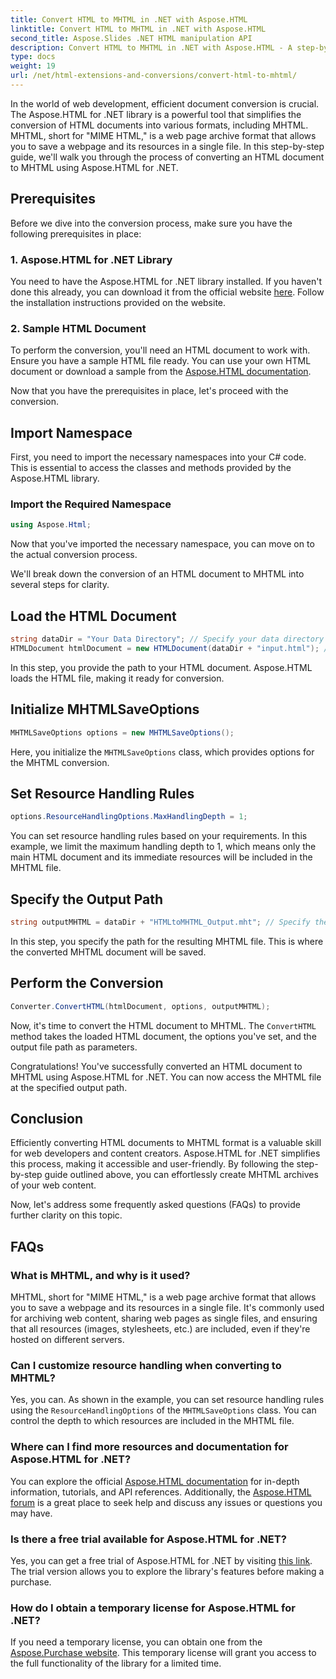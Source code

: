 ```yaml
---
title: Convert HTML to MHTML in .NET with Aspose.HTML
linktitle: Convert HTML to MHTML in .NET with Aspose.HTML
second_title: Aspose.Slides .NET HTML manipulation API
description: Convert HTML to MHTML in .NET with Aspose.HTML - A step-by-step guide for efficient web content archiving. Learn how to use Aspose.HTML for .NET to create MHTML archives.
type: docs
weight: 19
url: /net/html-extensions-and-conversions/convert-html-to-mhtml/
---
```


In the world of web development, efficient document conversion is crucial. The Aspose.HTML for .NET library is a powerful tool that simplifies the conversion of HTML documents into various formats, including MHTML. MHTML, short for "MIME HTML," is a web page archive format that allows you to save a webpage and its resources in a single file. In this step-by-step guide, we'll walk you through the process of converting an HTML document to MHTML using Aspose.HTML for .NET.

## Prerequisites

Before we dive into the conversion process, make sure you have the following prerequisites in place:

### 1. Aspose.HTML for .NET Library

You need to have the Aspose.HTML for .NET library installed. If you haven't done this already, you can download it from the official website [here](https://releases.aspose.com/html/net/). Follow the installation instructions provided on the website.

### 2. Sample HTML Document

To perform the conversion, you'll need an HTML document to work with. Ensure you have a sample HTML file ready. You can use your own HTML document or download a sample from the [Aspose.HTML documentation](https://reference.aspose.com/html/net/).

Now that you have the prerequisites in place, let's proceed with the conversion.

## Import Namespace

First, you need to import the necessary namespaces into your C# code. This is essential to access the classes and methods provided by the Aspose.HTML library.

### Import the Required Namespace

```csharp
using Aspose.Html;
```

Now that you've imported the necessary namespace, you can move on to the actual conversion process.

We'll break down the conversion of an HTML document to MHTML into several steps for clarity.

## Load the HTML Document

```csharp
string dataDir = "Your Data Directory"; // Specify your data directory
HTMLDocument htmlDocument = new HTMLDocument(dataDir + "input.html"); // Load the HTML document
```

In this step, you provide the path to your HTML document. Aspose.HTML loads the HTML file, making it ready for conversion.

## Initialize MHTMLSaveOptions

```csharp
MHTMLSaveOptions options = new MHTMLSaveOptions();
```

Here, you initialize the `MHTMLSaveOptions` class, which provides options for the MHTML conversion.

## Set Resource Handling Rules

```csharp
options.ResourceHandlingOptions.MaxHandlingDepth = 1;
```

You can set resource handling rules based on your requirements. In this example, we limit the maximum handling depth to 1, which means only the main HTML document and its immediate resources will be included in the MHTML file.

## Specify the Output Path

```csharp
string outputMHTML = dataDir + "HTMLtoMHTML_Output.mht"; // Specify the output file path
```

In this step, you specify the path for the resulting MHTML file. This is where the converted MHTML document will be saved.

## Perform the Conversion

```csharp
Converter.ConvertHTML(htmlDocument, options, outputMHTML);
```

Now, it's time to convert the HTML document to MHTML. The `ConvertHTML` method takes the loaded HTML document, the options you've set, and the output file path as parameters.

Congratulations! You've successfully converted an HTML document to MHTML using Aspose.HTML for .NET. You can now access the MHTML file at the specified output path.

## Conclusion

Efficiently converting HTML documents to MHTML format is a valuable skill for web developers and content creators. Aspose.HTML for .NET simplifies this process, making it accessible and user-friendly. By following the step-by-step guide outlined above, you can effortlessly create MHTML archives of your web content.

Now, let's address some frequently asked questions (FAQs) to provide further clarity on this topic.

## FAQs

### What is MHTML, and why is it used?

MHTML, short for "MIME HTML," is a web page archive format that allows you to save a webpage and its resources in a single file. It's commonly used for archiving web content, sharing web pages as single files, and ensuring that all resources (images, stylesheets, etc.) are included, even if they're hosted on different servers.

### Can I customize resource handling when converting to MHTML?

Yes, you can. As shown in the example, you can set resource handling rules using the `ResourceHandlingOptions` of the `MHTMLSaveOptions` class. You can control the depth to which resources are included in the MHTML file.

### Where can I find more resources and documentation for Aspose.HTML for .NET?

You can explore the official [Aspose.HTML documentation](https://reference.aspose.com/html/net/) for in-depth information, tutorials, and API references. Additionally, the [Aspose.HTML forum](https://forum.aspose.com/) is a great place to seek help and discuss any issues or questions you may have.

### Is there a free trial available for Aspose.HTML for .NET?

Yes, you can get a free trial of Aspose.HTML for .NET by visiting [this link](https://releases.aspose.com/). The trial version allows you to explore the library's features before making a purchase.

### How do I obtain a temporary license for Aspose.HTML for .NET?

If you need a temporary license, you can obtain one from the [Aspose.Purchase website](https://purchase.aspose.com/temporary-license/). This temporary license will grant you access to the full functionality of the library for a limited time.


